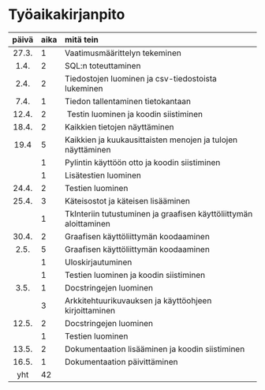 # Työaikakirjanpito

| päivä | aika | mitä tein  |
| :----:|:-----| :-----| 
| 27.3. | 1 | Vaatimusmäärittelyn tekeminen |
| 1.4. | 2 | SQL:n toteuttaminen |
| 2.4. | 2 | Tiedostojen luominen ja csv-tiedostoista lukeminen |
| 7.4. | 1 | Tiedon tallentaminen tietokantaan |
| 12.4. | 2 | Testin luominen ja koodin siistiminen |
| 18.4. | 2 | Kaikkien tietojen näyttäminen |
| 19.4 | 5 | Kaikkien ja kuukausittaisten menojen ja tulojen näyttäminen |
|  | 1 | Pylintin käyttöön otto ja koodin siistiminen |
|  | 1 | Lisätestien luominen |
| 24.4. | 2 | Testien luominen |
| 25.4. | 3 | Käteisostot ja käteisen lisääminen |
|  | 1 | TkInteriin tutustuminen ja graafisen käyttöliittymän aloittaminen |
| 30.4. | 2 | Graafisen käyttöliittymän koodaaminen |
| 2.5. | 5 | Graafisen käyttöliittymän koodaaminen |
|  | 1 | Uloskirjautuminen |
|  | 1 | Testien luominen ja koodin siistiminen |
| 3.5. | 1 | Docstringejen luominen |
|  | 3 | Arkkitehtuurikuvauksen ja käyttöohjeen kirjoittaminen |
| 12.5. | 2 | Docstringejen luominen |
|  | 1 | Testien luominen |
| 13.5. | 2 | Dokumentaation lisääminen ja koodin siistiminen |
| 16.5. | 1 | Dokumentaation päivittäminen |
| yht | 42 |  |
